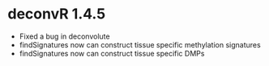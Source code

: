 # deconvR 1.4.5
* Fixed a bug in deconvolute
* findSignatures now can construct tissue specific methylation signatures
* findSignatures now can construct tissue specific DMPs